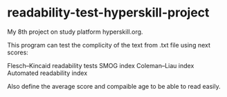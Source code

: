 # readability-test-hyperskill-project
My 8th project on study platform hyperskill.org. 

This program can test the complicity of the text from .txt file using next scores: 

Flesch–Kincaid readability tests
SMOG index
Coleman–Liau index
Automated readability index

Also define the average score and compaible age to be able to read easily.
